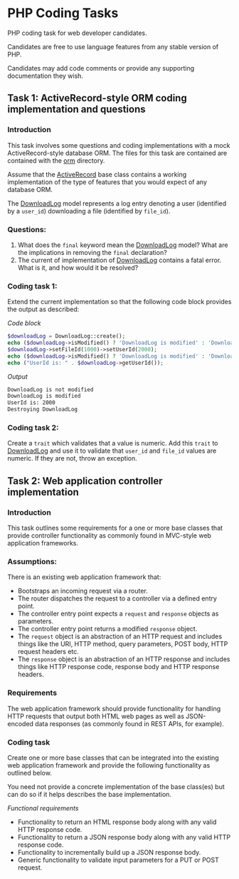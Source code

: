 # PHP Coding Tasks

PHP coding task for web developer candidates.

Candidates are free to use language features from any stable version of PHP.

Candidates may add code comments or provide any supporting documentation they wish.

## Task 1: ActiveRecord-style ORM coding implementation and questions

### Introduction

This task involves some questions and coding implementations with a mock ActiveRecord-style database ORM. The files for this task are contained are contained with the [orm](orm) directory.

Assume that the [ActiveRecord](orm/ActiveRecord.php) base class contains a working implementation of the type of features that you would expect of any database ORM.

The [DownloadLog](orm/DownloadLog.php) model represents a log entry denoting a user (identified by a `user_id`) downloading a file (identified by `file_id`).

### Questions:

1. What does the `final` keyword mean the [DownloadLog](orm/DownloadLog.php) model? What are the implications in removing the `final` declaration?
2. The current of implementation of [DownloadLog](orm/DownloadLog.php) contains a fatal error. What is it, and how would it be resolved?

### Coding task 1:

Extend the current implementation so that the following code block provides the output as described:

*Code block*
```php
$downloadLog = DownloadLog::create();
echo ($downloadLog->isModified() ? 'DownloadLog is modified' : 'DownloadLog is not modified');
$downloadLog->setFileId(1000)->setUserId(2000);
echo ($downloadLog->isModified() ? 'DownloadLog is modified' : 'DownloadLog is not modified');
echo ("UserId is: " . $downloadLog->getUserId());
```

*Output*
```bash
DownloadLog is not modified
DownloadLog is modified
UserId is: 2000
Destroying DownloadLog
```

### Coding task 2:

Create a `trait` which validates that a value is numeric. Add this `trait` to [DownloadLog](orm/DownloadLog.php) and use it to validate that `user_id` and `file_id` values are numeric. If they are not, throw an exception.

## Task 2: Web application controller implementation

### Introduction

This task outlines some requirements for a one or more base classes that provide controller functionality as commonly found in MVC-style web application frameworks.

### Assumptions:

There is an existing web application framework that:

* Bootstraps an incoming request via a router.
* The router dispatches the request to a controller via a defined entry point.
* The controller entry point expects a `request` and `response` objects as parameters.
* The controller entry point returns a modified `response` object.
* The `request` object is an abstraction of an HTTP request and includes things like the URI, HTTP method, query parameters, POST body, HTTP request headers etc.
* The `response` object is an abstraction of an HTTP response and includes things like HTTP response code, response body and HTTP response headers.

### Requirements

The web application framework should provide functionality for handling HTTP requests that output both HTML web pages as well as JSON-encoded data responses (as commonly found in REST APIs, for example).

### Coding task

Create one or more base classes that can be integrated into the existing web application framework and provide the following functionality as outlined below.

You need not provide a concrete implementation of the base class(es) but can do so if it helps describes the base implementation.

*Functional requirements*

* Functionality to return an HTML response body along with any valid HTTP response code.
* Functionality to return a JSON response body along with any valid HTTP response code.
* Functionality to incrementally build up a JSON response body.
* Generic functionality to validate input parameters for a PUT or POST request.